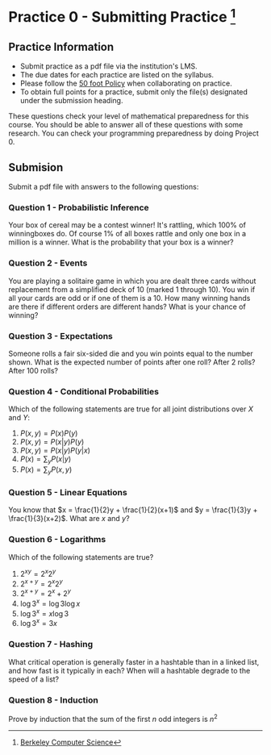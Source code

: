 # Practice 0 - Submitting Practice [^1]

## Practice Information

* Submit practice as a pdf file via the institution's LMS.
* The due dates for each practice are listed on the syllabus.
* Please follow the [50 foot Policy](https://www.dna.caltech.edu/courses/cs191/50ft_policy.pdf) when collaborating on practice.
* To obtain full points for a practice, submit only the file(s) designated under the submission heading.

These questions check your level of mathematical preparedness for this course. You should be able to answer all of these questions with some research. You can check your programming preparedness by doing Project 0.

## Submision

Submit a pdf file with answers to the following questions:

### Question 1 - Probabilistic Inference

Your box of cereal may be a contest winner! It's rattling, which 100% of winningboxes do. Of course 1% of all boxes rattle and only one box in a million is a winner. What is the probability that your box is a winner?

### Question 2 - Events

You are playing a solitaire game in which you are dealt three cards without replacement from a simplified deck of 10 (marked 1 through 10). You win if all your cards are odd or if one of them is a 10. How many winning hands are there if different orders are different hands? What is your chance of winning?

### Question 3 - Expectations

Someone rolls a fair six-sided die and you win points equal to the number shown. What is the expected number of points after one roll? After 2 rolls? After 100 rolls?

### Question 4 - Conditional Probabilities

Which of the following statements are true for all joint distributions over $X$ and $Y$:
1. $P(x,y) = P(x)P(y)$
2. $P(x,y) = P(x|y)P(y)$
3. $P(x,y) = P(x|y)P(y|x)$
4. $P(x) = \sum_y P(x|y)$
5. $P(x) = \sum_y P(x,y)$

### Question 5 - Linear Equations

You know that $x = \frac{1}{2}y + \frac{1}{2}(x+1)$ and $y = \frac{1}{3}y + \frac{1}{3}(x+2)$.  What are $x$ and $y$?

### Question 6 - Logarithms

Which of the following statements are true?
1. $2^{xy} = 2^x2^y$
2. $2^{x+y} = 2^x2^y$
3. $2^{x+y} = 2^x+2^y$
4. $\log{3^x} = \log{3}\log{x}$
5. $\log{3^x} = x\log{3}$
6. $\log{3^x} = 3x$

### Question 7 - Hashing

What critical operation is generally faster in a hashtable than in a linked list, and how fast is it typically in each? When will a hashtable degrade to the speed of a list?

### Question 8 - Induction

Prove by induction that the sum of the first $n$ odd integers is $n^2$

[^1]: [Berkeley Computer Science](http://ai.berkeley.edu)
